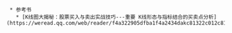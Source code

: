      * 参考书
       * [K线图大揭秘：股票买入与卖出实战技巧---重要 K线形态与指标结合的买卖点分析](https://weread.qq.com/web/reader/f4a322905dfba1f4a2434dakc81322c012c81e728d9d180)  

